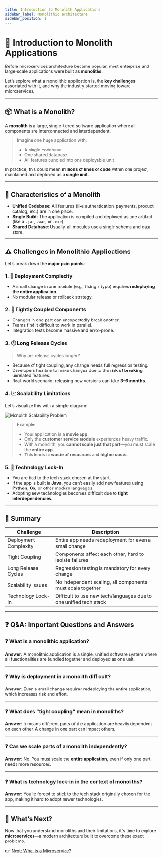 ```yaml
---
title: Introduction to Monolith Applications
sidebar_label: Monolithic architecture
sidebar_position: 1
---
```


# 🚪 Introduction to Monolith Applications

Before microservices architecture became popular, most enterprise and
large-scale applications were built as **monoliths**.

Let’s explore what a monolithic application is, the **key challenges**
associated with it, and why the industry started moving toward microservices.

---

## 📦 What is a Monolith?

A **monolith** is a large, single-tiered software application where all
components are interconnected and interdependent.

> Imagine one huge application with:
>
> - A single codebase
> - One shared database
> - All features bundled into one deployable unit

In practice, this could mean **millions of lines of code** within one project,
maintained and deployed as a **single unit**.

---

## 🧱 Characteristics of a Monolith

- **Unified Codebase**: All features (like authentication, payments, product
  catalog, etc.) are in one place.
- **Single Build**: The application is compiled and deployed as one artifact
  (like a `.jar`, `.war`, or `.exe`).
- **Shared Database**: Usually, all modules use a single schema and data store.

---

## ⚠️ Challenges in Monolithic Applications

Let’s break down the **major pain points**:

### 1. 🚀 Deployment Complexity

- A small change in one module (e.g., fixing a typo) requires **redeploying the
  entire application**.
- No modular release or rollback strategy.

### 2. 🔗 Tightly Coupled Components

- Changes in one part can unexpectedly break another.
- Teams find it difficult to work in parallel.
- Integration tests become massive and error-prone.

### 3. 🕒 Long Release Cycles

> Why are release cycles longer?

- Because of tight coupling, any change needs full regression testing.
- Developers hesitate to make changes due to the **risk of breaking** unrelated
  features.
- Real-world scenario: releasing new versions can take **3–6 months**.

### 4. 📈 Scalability Limitations

Let’s visualize this with a simple diagram:

![Monolith Scalability Problem](https://cdn.midjourney.com/monolith_scaling_example.png)
<!-- Use real generated image if needed -->

> Example:
>
> - Your application is a **movie app**.
> - Only the **customer service module** experiences heavy traffic.
> - With a monolith, you **cannot scale just that part**—you must scale the
>   **entire app**.
> - This leads to **waste of resources** and **higher costs**.

### 5. 🧱 Technology Lock-In

- You are tied to the tech stack chosen at the start.
- If the app is built in **Java**, you can’t easily add new features using
  **Python**, **Go**, or other modern languages.
- Adopting new technologies becomes difficult due to **tight
  interdependencies**.

---

## 📝 Summary

| Challenge             | Description                                                       |
| --------------------- | ----------------------------------------------------------------- |
| Deployment Complexity | Entire app needs redeployment for even a small change             |
| Tight Coupling        | Components affect each other, hard to isolate failures            |
| Long Release Cycles   | Regression testing is mandatory for every change                  |
| Scalability Issues    | No independent scaling, all components must scale together        |
| Technology Lock-in    | Difficult to use new tech/languages due to one unified tech stack |

---

## ❓ Q&A: Important Questions and Answers

### ❓ What is a monolithic application?

**Answer**: A monolithic application is a single, unified software system where
all functionalities are bundled together and deployed as one unit.

---

### ❓ Why is deployment in a monolith difficult?

**Answer**: Even a small change requires redeploying the entire application,
which increases risk and effort.

---

### ❓ What does "tight coupling" mean in monoliths?

**Answer**: It means different parts of the application are heavily dependent on
each other. A change in one part can impact others.

---

### ❓ Can we scale parts of a monolith independently?

**Answer**: No. You must scale the **entire application**, even if only one part
needs more resources.

---

### ❓ What is technology lock-in in the context of monoliths?

**Answer**: You’re forced to stick to the tech stack originally chosen for the
app, making it hard to adopt newer technologies.

---

## 👣 What’s Next?

Now that you understand monoliths and their limitations, it's time to explore
**microservices**—a modern architecture built to overcome these exact problems.

👉 [Next: What is a Microservice?](./what-is-a-microservice)
